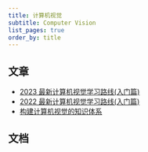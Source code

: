 ```yaml
---
title: 计算机视觉
subtitle: Computer Vision
list_pages: true
order_by: title
---
```


## 文章

* [2023 最新计算机视觉学习路线(入门篇)](https://mp.weixin.qq.com/s/CSo8TzC7WjVkPJ2XCI2aCg)
* [2022 最新计算机视觉学习路线(入门篇)](https://mp.weixin.qq.com/s/lU2wQhyYBceSgWtduVTjHg)
* [构建计算机视觉的知识体系](https://zhuanlan.zhihu.com/p/383787715) 

## 文档
